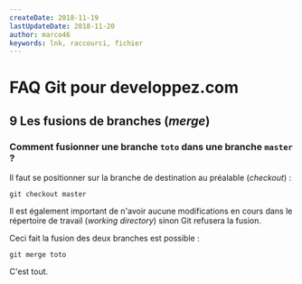 ```yaml
---
createDate: 2018-11-19
lastUpdateDate: 2018-11-20
author: marco46
keywords: lnk, raccourci, fichier
---
```


# FAQ Git pour developpez.com

## 9 Les fusions de branches (*merge*)

### Comment fusionner une branche `toto` dans une branche `master` ?

Il faut se positionner sur la branche de destination au préalable (*checkout*) :

```text
git checkout master
```

Il est également important de n'avoir aucune modifications en cours dans le répertoire de travail (*working directory*) sinon Git refusera la fusion.

Ceci fait la fusion des deux branches est possible :

```text
git merge toto
```

C'est tout.
